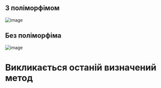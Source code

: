 ## З поліморфімом
![image](https://github.com/Ostroh-Academy/04-polymorphism-VitaliiLitvinchuk/assets/145115691/1878adea-a848-4fd8-9de8-4936eeb5b93f)
## Без поліморфіма
![image](https://github.com/Ostroh-Academy/04-polymorphism-VitaliiLitvinchuk/assets/145115691/fc436a94-f605-40c5-8721-39534d0808b9)
# Викликається останій визначений метод
